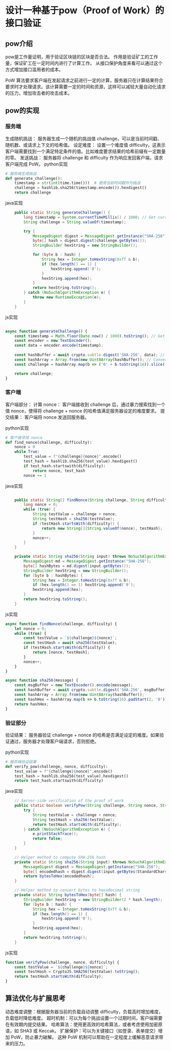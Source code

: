 # 设计一种基于pow（Proof of Work）的接口验证

## pow介绍
pow是工作量证明，用于验证区块链的区块是否合法。
作用是验证矿工的工作量，保证矿工在一定时间内进行了计算工作。
从接口保护角度来看可以通过这个方式增加接口滥用者的成本。

PoW 算法要求客户端在发起请求之前进行一定的计算，服务器只在计算结果符合要求时才处理请求。该计算需要一定的时间和资源，这样可以减轻大量自动化请求的压力，增加攻击者的攻击成本。


## pow的实现

### 服务端
生成随机挑战： 服务器生成一个随机的挑战值 challenge，可以是当前时间戳、随机数、或请求上下文的哈希值。
设定难度： 设置一个难度值 difficulty，这表示客户端需要找到一个满足特定条件的值。比如难度要求结果的哈希前缀有一定数量的零。
发送挑战： 服务器将 challenge 和 difficulty 作为响应发回客户端，请求客户端完成 PoW。
python实现
```python
# 服务端生成挑战
def generate_challenge():
    timestamp = str(int(time.time()))  # 使用当前时间戳作为挑战
    challenge = hashlib.sha256(timestamp.encode()).hexdigest()
    return challenge
```
java实现
```java
    public static String generateChallenge() {
        long timestamp = System.currentTimeMillis() / 1000; // Get current timestamp in seconds
        String challenge = String.valueOf(timestamp);

        try {
            MessageDigest digest = MessageDigest.getInstance("SHA-256");
            byte[] hash = digest.digest(challenge.getBytes());
            StringBuilder hexString = new StringBuilder();

            for (byte b : hash) {
                String hex = Integer.toHexString(0xff & b);
                if (hex.length() == 1) {
                    hexString.append('0');
                }
                hexString.append(hex);
            }
            return hexString.toString();
        } catch (NoSuchAlgorithmException e) {
            throw new RuntimeException(e);
        }
    }

```
js实现
```javascript

async function generateChallenge() {
    const timestamp = Math.floor(Date.now() / 1000).toString(); // Get current timestamp in seconds
    const encoder = new TextEncoder();
    const data = encoder.encode(timestamp);
    
    const hashBuffer = await crypto.subtle.digest('SHA-256', data); // Generate SHA-256 hash
    const hashArray = Array.from(new Uint8Array(hashBuffer)); // Convert buffer to byte array
    const challenge = hashArray.map(b => ('0' + b.toString(16)).slice(-2)).join(''); // Convert bytes to hex string

    return challenge;
}

```

### 客户端
客户端部分：
计算 nonce： 客户端接收到 challenge 后，通过暴力搜索找到一个值 nonce，使得将 challenge + nonce 的哈希值满足服务器设定的难度要求。
提交结果： 客户端将 nonce 发送回服务器。

python实现
```python
# 客户端寻找 nonce
def find_nonce(challenge, difficulty):
    nonce = 0
    while True:
        test_value = f"{challenge}{nonce}".encode()
        test_hash = hashlib.sha256(test_value).hexdigest()
        if test_hash.startswith(difficulty):
            return nonce, test_hash
        nonce += 1
```
java实现
```java

    public static String[] findNonce(String challenge, String difficulty) throws NoSuchAlgorithmException {
        long nonce = 0;
        while (true) {
            String testValue = challenge + nonce;
            String testHash = sha256(testValue);
            if (testHash.startsWith(difficulty)) {
                return new String[]{String.valueOf(nonce), testHash};
            }
            nonce++;
        }
    }

    private static String sha256(String input) throws NoSuchAlgorithmException {
        MessageDigest md = MessageDigest.getInstance("SHA-256");
        byte[] hashBytes = md.digest(input.getBytes());
        StringBuilder hexString = new StringBuilder();
        for (byte b : hashBytes) {
            String hex = Integer.toHexString(0xff & b);
            if (hex.length() == 1) hexString.append('0');
            hexString.append(hex);
        }
        return hexString.toString();
    }

```
js实现
```javascript
async function findNonce(challenge, difficulty) {
    let nonce = 0;
    while (true) {
        const testValue = `${challenge}${nonce}`;
        const testHash = await sha256(testValue);
        if (testHash.startsWith(difficulty)) {
            return [nonce, testHash];
        }
        nonce++;
    }
}

async function sha256(message) {
    const msgBuffer = new TextEncoder().encode(message);
    const hashBuffer = await crypto.subtle.digest('SHA-256', msgBuffer);
    const hashArray = Array.from(new Uint8Array(hashBuffer));
    const hashHex = hashArray.map(b => b.toString(16).padStart(2, '0')).join('');
    return hashHex;
}

```

### 验证部分

验证结果： 服务器验证 challenge + nonce 的哈希是否满足设定的难度。如果验证通过，服务器才处理客户端请求，否则拒绝。

python实现
```python
# 服务端验证结果
def verify_pow(challenge, nonce, difficulty):
    test_value = f"{challenge}{nonce}".encode()
    test_hash = hashlib.sha256(test_value).hexdigest()
    return test_hash.startswith(difficulty)
```
java实现
```java
    // Server-side verification of the proof of work
    public static boolean verifyPow(String challenge, String nonce, String difficulty) {
        try {
            String testValue = challenge + nonce;
            String testHash = sha256(testValue);
            return testHash.startsWith(difficulty);
        } catch (NoSuchAlgorithmException e) {
            e.printStackTrace();
            return false;
        }
    }

    // Helper method to compute SHA-256 hash
    private static String sha256(String input) throws NoSuchAlgorithmException {
        MessageDigest digest = MessageDigest.getInstance("SHA-256");
        byte[] encodedhash = digest.digest(input.getBytes(StandardCharsets.UTF_8));
        return bytesToHex(encodedhash);
    }

    // Helper method to convert bytes to hexadecimal string
    private static String bytesToHex(byte[] hash) {
        StringBuilder hexString = new StringBuilder(2 * hash.length);
        for (byte b : hash) {
            String hex = Integer.toHexString(0xff & b);
            if (hex.length() == 1) {
                hexString.append('0');
            }
            hexString.append(hex);
        }
        return hexString.toString();
    }

```
js实现
```javascript
function verifyPow(challenge, nonce, difficulty) {
    const testValue = `${challenge}${nonce}`;
    const testHash = CryptoJS.SHA256(testValue).toString();
    return testHash.startsWith(difficulty);
}
```

## 算法优化与扩展思考

动态难度调整：根据服务器当前的负载自动调整 difficulty，负载高时增加难度，负载低时降低难度。
超时机制：可以为每个挑战设置一个过期时间，客户端需要在有效期内提交结果。
哈希算法：使用更高效的哈希算法，或者考虑使用加密原语，如 SHA3 或 Keccak。
扩展保护：可以为关键接口（如登录、表单提交）增加 PoW，防止暴力破解。
这种 PoW 机制可以帮助在一定程度上缓解恶意请求带来的压力。